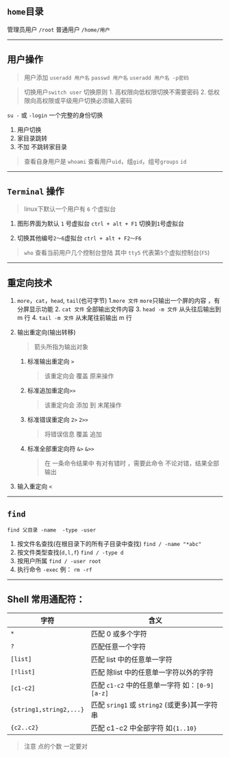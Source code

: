 ## `home`目录

管理员用户 `/root`
普通用户 `/home/用户`

----------------------------------------------
## 用户操作

>   用户添加
`useradd 用户名`
`passwd 用户名`
`useradd 用户名 -p密码`

>   切换用户`switch user`
    切换原则
    1. 高权限向低权限切换不需要密码
    2. 低权限向高权限或平级用户切换必须输入密码

`su -` 或 `-login` 一个完整的身份切换
1. 用户切换
2. 家目录跳转
3. 不加 不跳转家目录

> 查看自身用户是
`whoami`
> 查看用户`uid`，组`gid`，组号`groups`
`id`


----------------------------------------------

## `Terminal` 操作

> linux下默认一个用户有 `6` 个虚拟台
1. 图形界面为默认 `1` 号虚拟台
    `ctrl + alt + F1` 切换到`1`号虚拟台

2. 切换其他编号`2～6`虚拟台
   `ctrl + alt + F2～F6`


> `who`  查看当前用户几个控制台登陆
其中 `tty5` 代表第`5`个虚拟控制台(`F5`)

------------------------------------------
## 重定向技术

1. `more`，`cat`，`head`, `tail`(也可字节)
    1.`more 文件` `more`只输出一个屏的内容 ，有分屏显示功能 
    2. `cat 文件` 全部输出文件内容
    3. `head -m 文件` 从头往后输出到 m 行
    4. `tail -m 文件` 从末尾往前输出 m 行

2. 输出重定向(输出转移)
    > 箭头所指为输出对象
    1. 标准输出重定向 `>` 
       > 该重定向会 覆盖 原来操作
    2. 标准追加重定向`>>` 
       > 该重定向会 添加 到 末尾操作
    3. 标准错误重定向 `2>` `2>>`
       >  将错误信息 覆盖 追加 
    4. 标准全部重定向符 `&>` `&>>`
       > 在 一条命令结果中 有对有错时 ，需要此命令
       不论对错，结果全部输出
3. 输入重定向 `<`


-----------------------------
## `find`
`find 父目录 -name  -type -user`
1. 按文件名查找(在根目录下的所有子目录中查找)
    `find / -name "*abc" `
2. 按文件类型查找(`d,l,f`)
    `find / -type d`
3. 按用户所属
    `find / -user root` 
4. 执行命令
    `-exec` 
    例： `rm -rf` 


-------------------
## Shell 常用通配符：
|字符|	含义|
|------|-------|
|`*`|	匹配 0 或多个字符
|`?`|	匹配任意一个字符
|`[list]`|	匹配 list 中的任意单一字符
|`[!list]`|	匹配 除list 中的任意单一字符以外的字符
|`[c1-c2]`|	匹配 `c1-c2` 中的任意单一字符 如：`[0-9]`  `[a-z]`
|`{string1,string2,...}`|	匹配 `sring1` 或 `string2` (或更多)其一字符串
|`{c2..c2}`|	匹配 c1-c2 中全部字符 如`{1..10}`
> 注意 点的个数 一定要对